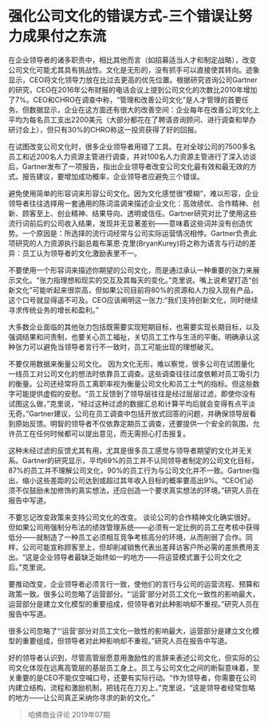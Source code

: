# 强化公司文化的错误方式-三个错误让努力成果付之东流

在企业领导者的诸多职责中，相比其他而言（如招募适当人才和制定战略），改变公司文化可能尤其具有挑战性。文化是无形的，没有抓手可以直接使其转向。迹象显示，CEO将文化领导力放在比过去更高的优先位置。根据研究咨询公司Gartner的研究，CEO在2016年公布财报的电话会议上提到公司文化的次数比2010年增加了7%。CEO和CHRO在调查中称，“管理和改善公司文化”是人才管理的首要任务。但数据显示，企业在这方面还有很大的改善空间：企业每年在改善公司文化上平均为每名员工支出2200美元（大部分都花在了聘请咨询顾问、进行调查和举办研讨会上），但只有30%的CHRO称这一投资获得了好的回报。

在试图改变公司文化时，很多企业领导者用错了工具。在对全球公司的7500多名员工和近200名人力资源主管进行调查，并对100名人力资源主管进行了深入访谈后，Gartner发布了一项报告，指出企业领导者改变公司文化最有效和最无效的方式。报告建议，要增加成功概率，企业领导者应避免三个错误。

避免使用简单的形容词来形容公司文化。因为文化感觉很“模糊”，难以形容，企业领导者往往选择用一套通用的陈词滥调来描述企业文化：高效绩优、合作精神、创新、顾客至上、创业精神、结果导向、透明或信任。Gartner研究对比了使用这些流行词前后的公司收入结果，发现并无显著差别——意味着这些词并没有创造优势。一个原因是：所选择的流行词经常与公司实际运营情况相悖。Gartner负责此项研究的人力资源执行副总裁布莱恩·克里(BryanKurey)将之称为语言与行动的差异：员工认为领导者的文化激励表里不一。

不要使用一个形容词来描述你期望的公司文化，而是通过承认一种重要的张力来展示文化。“张力指理想和现实的交互及其每天的变化。”克里说。嘴上说希望打造“创新文化”可能听起来很崇高，但如果公司目前将80%的资源和人力投入现有产品，这个口号就显得遥不可及。CEO应该阐明这一张力:“我们支持创新文化，同时继续寻求传统业务的增长和盈利。”

大多数企业面临的其他张力包括既需要实现短期目标，也需要实现长期目标，以及强调结果和问责制，也要关心员工福祉，关切员工工作与生活的平衡。明确承认这种张力可以避免当领导者言行不一致时，员工可能出现的理想破灭。

不要仅用数据来衡量公司文化。 因为文化无形，难以察觉，很多公司在试图量化一线员工对公司文化的想法时依靠员工调查。这些调查往往过度依赖对员工吸引力的衡量。公司还经常将员工离职率视为衡量公司文化和员工士气的指标。但这些数字可能提供虚假的安慰。“员工反馈到了领导层往往是经过层层过滤，即使你没有试图这么做，”克里说，“经过这种过滤的数据汇总和计算平均后就会变得有点平淡无奇。”Gartner建议，公司在员工调查中包括开放式回答的问题，并确保领导层看到原始反馈。明智的领导者不仅依靠定期员工调查，还要提供一个安全的氛围，允许员工在任何时候都可以提出意见，而无需担心打击报复。

这种未经过滤的反馈尤其有用，尤其是很多员工感觉与领导者期望的文化并无关系。Gartner的研究显示，平均69%的员工并不认同领导者制定的公司文化目标，87%的员工并不理解公司文化，90%的员工行为与公司文化并不一致。Gartner指出，缩小这些差距的公司达到或超过其年收入目标的概率要高出9%。“CEO们必须不仅鼓励未加修饰的真实想法，还应创造一个要求真实想法的环境。”研究人员在报告中写道。

不要忘记改变政策来支持公司文化的改变。 谈论公司的合作精神文化确实很好。但如果公司用强制分布法的绩效管理系统——必须有一定比例的员工在考核中获得低分——就制造了一种员工必须相互竞争考核高分的环境，从而削弱了合作。同样，公司可能宣称顾客至上，但却削减销售代表出差拜访客户所必需的差旅费用支出。“这是企业领导者最缺乏始终如一的地方——将运营模式置于公司文化之后。”克里说。

要推动改变，企业领导者必须言行一致，使他们的言行与公司的运营流程、预算和政策一致。很多公司忽略了运营部分。“‘运营’部分对员工文化一致性的影响最大，运营部分是建立文化模型的重要组成，但领导者对此种影响却不重视。”研究人员在报告中写道。

很多公司忽略了“‘运营’部分对员工文化一致性的影响最大，运营部分是建立文化模型的重要组成，但领导者对此种影响却不重视。”研究人员在报告中写道。

好的领导者认识到，尽管高管层愿意用激励性的言辞来表述公司文化，但实际的公司文化体现在远离高管层的基层员工身上。员工与公司文化之间的断裂意味着，至关重要的是CEO不能仅空喊口号，还要有实际行动。“作为领导者，你需要在公司内建立结构、流程和激励机制，把钱花在刀刃上，”克里说，“这是领导者经常忽略的地方——让公司真正采纳你寻求的新的文化。”

> 哈佛商业评论 2019年07期


